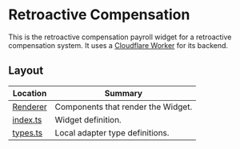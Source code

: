 # Retroactive Compensation

This is the retroactive compensation payroll widget for a retroactive
compensation system. It uses a [Cloudflare
Worker](https://github.com/DA0-DA0/retroactive-compensation-cf-worker) for its
backend.

## Layout

| Location               | Summary                            |
| ---------------------- | ---------------------------------- |
| [Renderer](./Renderer) | Components that render the Widget. |
| [index.ts](./index.ts) | Widget definition.                 |
| [types.ts](./types.ts) | Local adapter type definitions.    |
